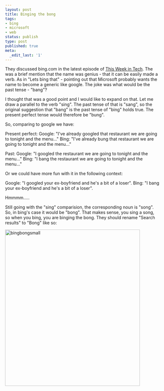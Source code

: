 ```yaml
---
layout: post
title: Binging the bong
tags:
- bing
- microsoft
- web
status: publish
type: post
published: true
meta:
  _edit_last: '1'
---
```

They discussed bing.com in the latest episode of <a href="http://twit.tv/202">This Week in Tech</a>. The was a brief mention that the name was genius - that it can be easily made a verb. As in "Lets bing that" - pointing out that Microsoft probably wants the name to become a generic like google. The joke was what would be the past tense - "bang"?

I thought that was a good point and I would like to expand on that. Let me draw a parallel to the verb "sing". The past tense of that is "sang", so the original suggestion that "bang" is the past tense of "bing" holds true. The present perfect tense would therefore be "bung".

So, comparing to google we have:

Present perfect:
Google: "I've already googled that restaurant we are going to tonight and the menu..."
Bing: "I've already bung that restaurant we are going to tonight and the menu..."

Past:
Google: "I googled the restaurant we are going to tonight and the menu..."
Bing: "I bang the restaurant we are going to tonight and the menu..."

Or we could have more fun with it in the following context:

Google: "I googled your ex-boyfriend and he's a bit of a loser".
Bing: "I bang your ex-boyfriend and he's a bit of a loser".

Hmmmm.....

Still going with the "sing" comparision, the corresponding noun is "song". So, in bing's case it would be "bong". That makes sense, you sing a song, so when you bing, you are binging the bong. They should rename "Search results" to "Bong" like so:

<img src="{{ site.url }}/images/2009/07/bingbongsmall.png" alt="bingbongsmall" title="bingbongsmall" width="440" height="511" class="alignleft size-full wp-image-30" />
